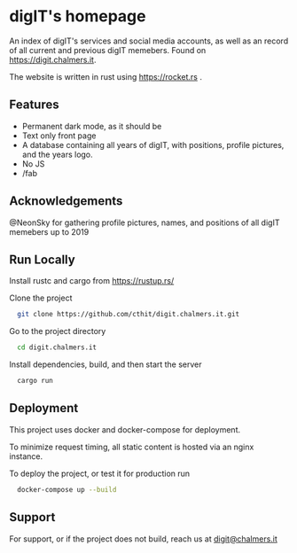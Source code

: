 
# digIT's homepage

An index of digIT's services and social media accounts, as well as an record of all current and previous digIT memebers.
Found on https://digit.chalmers.it.

The website is written in rust using https://rocket.rs .
 

## Features

- Permanent dark mode, as it should be
- Text only front page
- A database containing all years of digIT, with positions, profile pictures, and the years logo.
- No JS
- /fab 

  
## Acknowledgements
@NeonSky for gathering profile pictures, names, and positions of all digIT memebers up to 2019
 
  
## Run Locally

Install rustc and cargo from https://rustup.rs/

Clone the project

```bash
  git clone https://github.com/cthit/digit.chalmers.it.git
```

Go to the project directory

```bash
  cd digit.chalmers.it
```

Install dependencies, build, and then start the server

```bash
  cargo run
``` 

  
## Deployment

This project uses docker and docker-compose for deployment.

To minimize request timing, all static content is hosted via an nginx instance.

To deploy the project, or test it for production run
```bash
  docker-compose up --build
```

  
## Support

For support, or if the project does not build, reach us at digit@chalmers.it

  